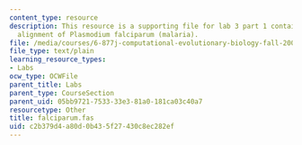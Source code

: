 ```yaml
---
content_type: resource
description: This resource is a supporting file for lab 3 part 1 containing sequence
  alignment of Plasmodium falciparum (malaria).
file: /media/courses/6-877j-computational-evolutionary-biology-fall-2005/c2b379d4a80d0b435f27430c8ec282ef_falciparum.fas
file_type: text/plain
learning_resource_types:
- Labs
ocw_type: OCWFile
parent_title: Labs
parent_type: CourseSection
parent_uid: 05bb9721-7533-33e3-81a0-181ca03c40a7
resourcetype: Other
title: falciparum.fas
uid: c2b379d4-a80d-0b43-5f27-430c8ec282ef
---
```

